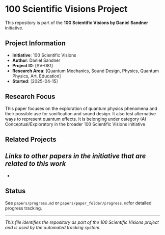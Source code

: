 # 100 Scientific Visions Project

This repository is part of the **100 Scientific Visions by Daniel Sandner** initiative.

## Project Information
- **Initiative**: 100 Scientific Visions
- **Author**: Daniel Sandner
- **Project ID**: [SV-081]
- **Research Area**: [Quantum Mechanics, Sound Design, Physics, Quantum Physics, Art, Education]
- **Started**: [2025-04-15]

## Research Focus
This paper focuses on the exploration of quantum physics phenomena and their possible use for sonification and sound design. It also test alternative ways to represent quantum effects. It is belonging under category (A) Conceptual/Exploratory in the broader 100 Scientific Visions initiative

## Related Projects
*Links to other papers in the initiative that are related to this work*
- 
- 

## Status
See `papers/progress.md` or `papers/paper_folder/progress.md`for detailed progress tracking.

---
*This file identifies the repository as part of the 100 Scientific Visions project and is used by the automated tracking system.*